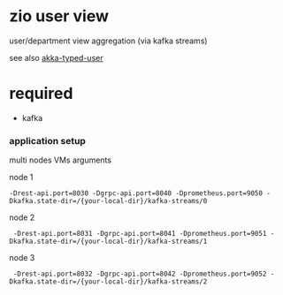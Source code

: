 # zio user view

user/department view aggregation (via kafka streams)

see also [akka-typed-user](https://github.com/justcoon/akka-typed-user)

# required
* kafka

### application setup

multi nodes VMs arguments

node 1

```
-Drest-api.port=8030 -Dgrpc-api.port=8040 -Dprometheus.port=9050 -Dkafka.state-dir=/{your-local-dir}/kafka-streams/0
```
node 2

``` 
 -Drest-api.port=8031 -Dgrpc-api.port=8041 -Dprometheus.port=9051 -Dkafka.state-dir=/{your-local-dir}/kafka-streams/1
```
node 3

``` 
 -Drest-api.port=8032 -Dgrpc-api.port=8042 -Dprometheus.port=9052 -Dkafka.state-dir=/{your-local-dir}/kafka-streams/2
```